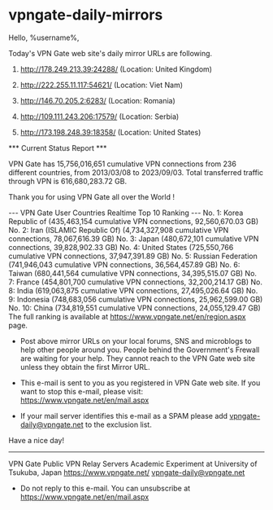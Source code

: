 # vpngate-daily-mirrors

Hello, %username%,

Today's VPN Gate web site's daily mirror URLs are following.

1. http://178.249.213.39:24288/
   (Location: United Kingdom)

2. http://222.255.11.117:54621/
   (Location: Viet Nam)

3. http://146.70.205.2:6283/
   (Location: Romania)

4. http://109.111.243.206:17579/
   (Location: Serbia)

5. http://173.198.248.39:18358/
   (Location: United States)


*** Current Status Report ***

VPN Gate has 15,756,016,651 cumulative VPN connections from 236 different countries, from 2013/03/08 to 2023/09/03.
Total transferred traffic through VPN is 616,680,283.72 GB.

Thank you for using VPN Gate all over the World !


--- VPN Gate User Countries Realtime Top 10 Ranking ---
No. 1: Korea Republic of (435,463,154 cumulative VPN connections, 92,560,670.03 GB)
No. 2: Iran (ISLAMIC Republic Of) (4,734,327,908 cumulative VPN connections, 78,067,616.39 GB)
No. 3: Japan (480,672,101 cumulative VPN connections, 39,828,902.33 GB)
No. 4: United States (725,550,766 cumulative VPN connections, 37,947,391.89 GB)
No. 5: Russian Federation (741,946,043 cumulative VPN connections, 36,564,457.89 GB)
No. 6: Taiwan (680,441,564 cumulative VPN connections, 34,395,515.07 GB)
No. 7: France (454,801,700 cumulative VPN connections, 32,200,214.17 GB)
No. 8: India (619,063,875 cumulative VPN connections, 27,495,026.64 GB)
No. 9: Indonesia (748,683,056 cumulative VPN connections, 25,962,599.00 GB)
No. 10: China (734,819,551 cumulative VPN connections, 24,055,129.47 GB)
The full ranking is available at https://www.vpngate.net/en/region.aspx page.


* Post above mirror URLs on your local forums, SNS and microblogs
  to help other people around you.
  People behind the Government's Frewall are waiting for your help.
  They cannot reach to the VPN Gate web site
  unless they obtain the first Mirror URL.

* This e-mail is sent to you as you registered in VPN Gate web site.
  If you want to stop this e-mail, please visit:
  https://www.vpngate.net/en/mail.aspx

* If your mail server identifies this e-mail as a SPAM
  please add vpngate-daily@vpngate.net to the exclusion list.

Have a nice day!

------------------------------------------------------
VPN Gate Public VPN Relay Servers
Academic Experiment at University of Tsukuba, Japan
https://www.vpngate.net/
vpngate-daily@vpngate.net
* Do not reply to this e-mail.
  You can unsubscribe at https://www.vpngate.net/en/mail.aspx


